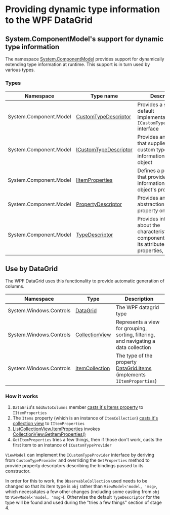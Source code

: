 # Providing dynamic type information to the WPF DataGrid

## System.ComponentModel's support for dynamic type information

The namespace [System.ComponentModel](https://docs.microsoft.com/en-us/dotnet/api/system.componentmodel?view=netstandard-2.0)
provides support for dynamically extending type information at runtime. This
support is in turn used by various types.

### Types

| Namespace | Type name | Description
|--|--|--
| System.Component.Model | [CustomTypeDescriptor](https://docs.microsoft.com/en-us/dotnet/api/system.componentmodel.customtypedescriptor?view=netstandard-2.0) | Provides a simple default implementation of the `ICustomTypeDescriptor` interface
| System.Component.Model | [ICustomTypeDescriptor](https://docs.microsoft.com/en-us/dotnet/api/system.componentmodel.icustomtypedescriptor?view=netstandard-2.0) | Provides an interface that supplies dynamic custom type information for an object
| System.Component.Model | [IItemProperties](https://docs.microsoft.com/en-us/dotnet/api/system.componentmodel.iitemproperties?view=netframework-4.7.2) | Defines a property that provides information about an object's properties
| System.Component.Model | [PropertyDescriptor](https://docs.microsoft.com/en-us/dotnet/api/system.componentmodel.propertydescriptor?view=netstandard-2.0) | Provides an abstraction of a property on a class
| System.Component.Model | [TypeDescriptor](https://docs.microsoft.com/en-us/dotnet/api/system.componentmodel.typedescriptor?view=netstandard-2.0) | Provides information about the characteristics for a component, such as its attributes, properties, and events

## Use by DataGrid

The WPF DataGrid uses this functionality to provide automatic generation of columns.

| Namespace | Type | Description
| --|--|--
| System.Windows.Controls | [DataGrid](https://docs.microsoft.com/en-us/dotnet/api/system.windows.controls.datagrid?view=netframework-4.7.2) | The WPF datagrid type
| System.Windows.Controls | [CollectionView](https://docs.microsoft.com/en-us/dotnet/api/system.windows.data.collectionview?view=netframework-4.7.2) | Represents a view for grouping, sorting, filtering, and navigating a data collection
| System.Windows.Controls | [ItemCollection](https://docs.microsoft.com/en-us/dotnet/api/system.windows.controls.itemcollection?view=netframework-4.7.2) | The type of the property [DataGrid.Items]() (implements `IItemProperties`)

### How it works

1. `DataGrid`'s `AddAutoColumns` member [casts it's Items property](https://referencesource.microsoft.com/#PresentationFramework/src/Framework/System/Windows/Controls/DataGrid.cs,7806)
   to `IItemProperties`
2. The `Items` property (which is an instance of `ItemCollection`)
   [casts it's collection view](https://referencesource.microsoft.com/#PresentationFramework/src/Framework/System/Windows/Controls/ItemCollection.cs,1481) to `IItemProperties`
3. [ListCollectionView.ItemProperties](https://referencesource.microsoft.com/#PresentationFramework/src/Framework/System/Windows/Data/ListCollectionView.cs,1625)
   invokes [CollectionView.GetItemProperties()](https://referencesource.microsoft.com/#PresentationFramework/src/Framework/System/Windows/Data/CollectionView.cs,1459)
4. `GetItemProperties` tries a few things, then if those don't work, casts
   the first item to an instance of `ICustomTypeProvider`

`ViewModel` can implement the `ICustomTypeProvider` interface by deriving from
`CustomTypeProvider` and overriding the `GetProperties` method to provide
property descriptors describing the bindings passed to its constructor.

In order for this to work, the `ObservableCollection` used needs to be changed
so that its item type is `obj` rather than `ViewModel<'model, 'msg>`, which
necessitates a few other changes (including some casting from `obj` to
`ViewModel<'model, 'msg>`). Otherwise the default `TypeDescriptor` for the
type will be found and used during the "tries a few things" section of stage 4.